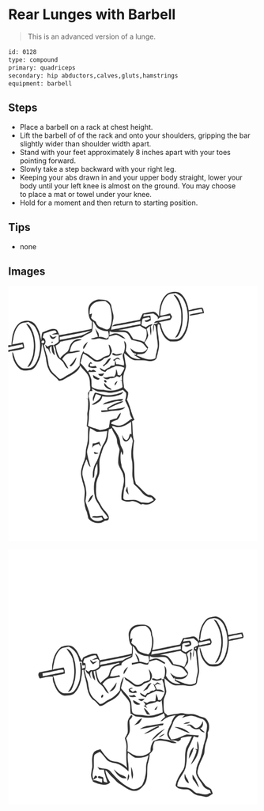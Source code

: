 # Rear Lunges with Barbell
> This is an advanced version of a lunge.

``` 
id: 0128 
type: compound 
primary: quadriceps 
secondary: hip abductors,calves,gluts,hamstrings 
equipment: barbell 
``` 

## Steps

 - Place a barbell on a rack at chest height.
 - Lift the barbell of of the rack and onto your shoulders, gripping the bar slightly wider than shoulder width apart.
 - Stand with your feet approximately 8 inches apart with your toes pointing forward.
 - Slowly take a step backward with your right leg.
 - Keeping your abs drawn in and your upper body straight, lower your body until your left knee is almost on the ground. You may choose to place a mat or towel under your knee.
 - Hold for a moment and then return to starting position.

## Tips

 - none

## Images

![](../svg/0128-relaxation.svg)

![](../svg/0128-tension.svg)
